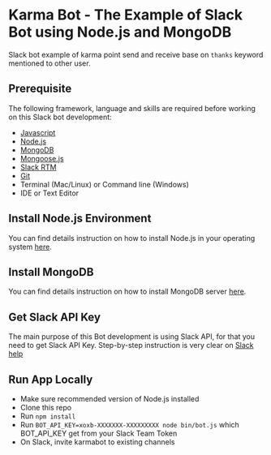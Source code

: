 # Karma Bot - The Example of Slack Bot using Node.js and MongoDB

Slack bot example of karma point send and receive base on `thanks` keyword mentioned to other user.

## Prerequisite

The following framework, language and skills are required before working on this Slack bot development:

* [Javascript](https://www.javascript.com/learn/javascript/strings)
* [Node.js](https://nodejs.org/en/)
* [MongoDB](https://www.mongodb.com/)
* [Mongoose.js](http://mongoosejs.com/)
* [Slack RTM](https://api.slack.com/rtm)
* [Git](https://git-scm.com/)
* Terminal (Mac/Linux) or Command line (Windows)
* IDE or Text Editor

## Install Node.js Environment

You can find details instruction on how to install Node.js in your operating system [here](https://nodejs.org/en/download/).  

## Install MongoDB

You can find details instruction on how to install MongoDB server [here](https://docs.mongodb.com/v3.4/installation/).   

## Get Slack API Key

The main purpose of this Bot development is using Slack API, for that you need to get Slack API Key. Step-by-step instruction is very clear on [Slack help](https://get.slack.help/hc/en-us/articles/215770388-Create-and-regenerate-API-tokens)

## Run App Locally

* Make sure recommended version of Node.js installed
* Clone this repo
* Run `npm install`
* Run `BOT_API_KEY=xoxb-XXXXXXX-XXXXXXXXX node bin/bot.js` which BOT_API_KEY get from your Slack Team Token
* On Slack, invite karmabot to existing channels

